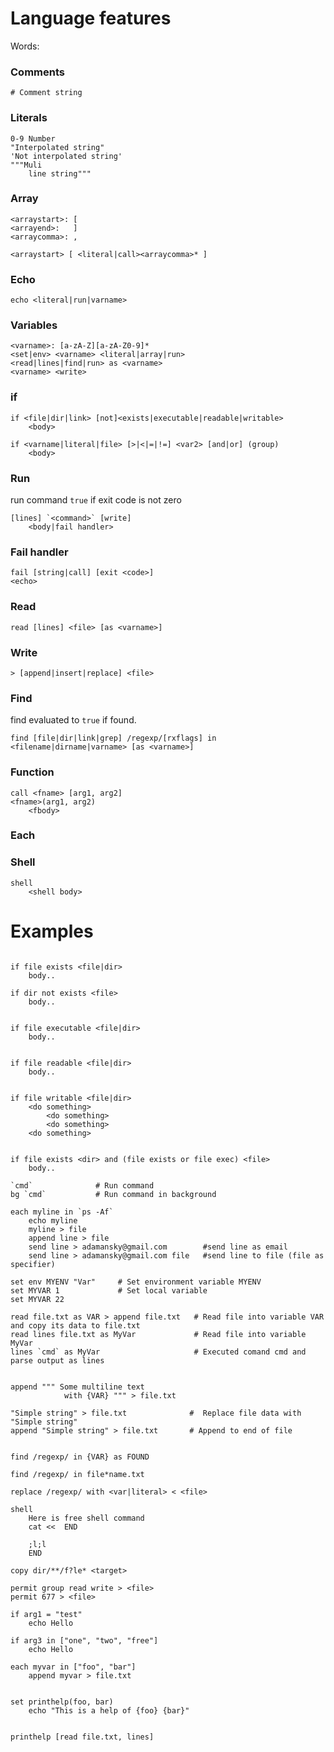 # Language features

Words:

### Comments

    # Comment string

### Literals

    0-9 Number
    "Interpolated string"
    'Not interpolated string'
    """Muli 
        line string"""  
        
### Array
    <arraystart>: [
    <arrayend>:   ]
    <arraycomma>: ,
    
    <arraystart> [ <literal|call><arraycomma>* ]    
        
### Echo

    echo <literal|run|varname>

### Variables

    <varname>: [a-zA-Z][a-zA-Z0-9]*
    <set|env> <varname> <literal|array|run>
    <read|lines|find|run> as <varname>
    <varname> <write>

### if

    if <file|dir|link> [not]<exists|executable|readable|writable>
        <body>    
        
    if <varname|literal|file> [>|<|=|!=] <var2> [and|or] (group)
        <body>
    
### Run

run command `true` if exit code is not zero

    [lines] `<command>` [write]
        <body|fail handler>

### Fail handler

    fail [string|call] [exit <code>] 
    <echo> 
    
### Read
    
    read [lines] <file> [as <varname>]
    
### Write
    
    > [append|insert|replace] <file>
    
### Find

find evaluated to `true` if found.

    find [file|dir|link|grep] /regexp/[rxflags] in <filename|dirname|varname> [as <varname>]
    
### Function 
    
    call <fname> [arg1, arg2]
    <fname>(arg1, arg2)
        <fbody>
    
### Each 
    
    
    
    
### Shell
  
    shell
        <shell body>
        
        
# Examples        
        
```text

if file exists <file|dir>
    body.. 

if dir not exists <file> 
    body..
	

if file executable <file|dir>
    body..


if file readable <file|dir>
    body..


if file writable <file|dir>
	<do something>
		<do something>
		<do something>
	<do something>
		

if file exists <dir> and (file exists or file exec) <file>
	body..

`cmd`              # Run command 
bg `cmd`           # Run command in background 
 
each myline in `ps -Af`
	echo myline
	myline > file
	append line > file
	send line > adamansky@gmail.com 	   #send line as email
	send line > adamansky@gmail.com file   #send line to file (file as specifier) 

set env MYENV "Var"     # Set environment variable MYENV
set MYVAR 1             # Set local variable 
set MYVAR 22

read file.txt as VAR > append file.txt   # Read file into variable VAR and copy its data to file.txt
read lines file.txt as MyVar             # Read file into variable MyVar
lines `cmd` as MyVar                     # Executed comand cmd and parse output as lines


append """ Some multiline text 
            with {VAR} """ > file.txt
           
"Simple string" > file.txt              #  Replace file data with "Simple string"
append "Simple string" > file.txt       # Append to end of file
    
   
find /regexp/ in {VAR} as FOUND

find /regexp/ in file*name.txt 

replace /regexp/ with <var|literal> < <file>

shell 
    Here is free shell command
    cat <<  END
    
    ;l;l
    END
    
copy dir/**/f?le* <target>
 
permit group read write > <file>
permit 677 > <file>

if arg1 = "test"
    echo Hello 
    
if arg3 in ["one", "two", "free"]
    echo Hello
    
each myvar in ["foo", "bar"]
    append myvar > file.txt 
    
    
set printhelp(foo, bar)
    echo "This is a help of {foo} {bar}"
    

printhelp [read file.txt, lines]


```